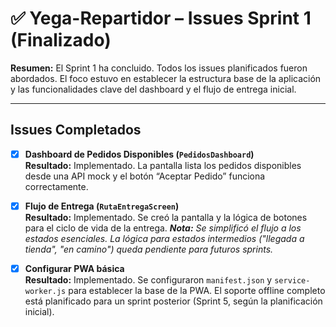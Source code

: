# ✅ Yega-Repartidor – Issues Sprint 1 (Finalizado)

**Resumen:** El Sprint 1 ha concluido. Todos los issues planificados fueron abordados. El foco estuvo en establecer la estructura base de la aplicación y las funcionalidades clave del dashboard y el flujo de entrega inicial.

---

## Issues Completados

- [x] **Dashboard de Pedidos Disponibles (`PedidosDashboard`)**  
  **Resultado:** Implementado. La pantalla lista los pedidos disponibles desde una API mock y el botón “Aceptar Pedido” funciona correctamente.

- [x] **Flujo de Entrega (`RutaEntregaScreen`)**  
  **Resultado:** Implementado. Se creó la pantalla y la lógica de botones para el ciclo de vida de la entrega.
  _**Nota:** Se simplificó el flujo a los estados esenciales. La lógica para estados intermedios ("llegada a tienda", "en camino") queda pendiente para futuros sprints._

- [x] **Configurar PWA básica**  
  **Resultado:** Implementado. Se configuraron `manifest.json` y `service-worker.js` para establecer la base de la PWA. El soporte offline completo está planificado para un sprint posterior (Sprint 5, según la planificación inicial).
